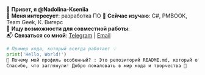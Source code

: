 <!---
Nadolina-Kseniia/Nadolina-Kseniia is a ✨ special ✨ repository because its `README.md` (this file) appears on your GitHub profile.
You can click the Preview link to take a look at your changes.
--->

👋 **Привет, я @Nadolina-Kseniia**  
👀 **Меня интересует**: разработка ПО
🌱 **Сейчас изучаю**: С#, PMBOOK, Team Geek, К. Вигерс  
💞️ **Ищу возможности для совместной работы**:  
📬 **Связаться со мной**: [Telegram](https://t.me/nadolina_kseniia ) | [Email](mailto:nadolina.kseniia@gmail.com)  

```python
# Пример кода, который всегда работает 💡
print('Hello, World!')
🎨 Почему мой профиль особенный? : Это репозиторий README.md, который отображается на моём GitHub-профиле!
Спасибо, что заглянули! Добро пожаловать в мир кода и творчества 🚀
